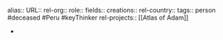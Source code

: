 alias::
URL::
rel-org::
role::
fields::
creations::
rel-country::
tags:: person #deceased #Peru #keyThinker
rel-projects:: [[Atlas of Adam]]



-
